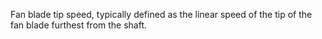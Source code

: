 ﻿Fan blade tip speed, typically defined as the linear speed of the tip of the fan blade furthest from the shaft.